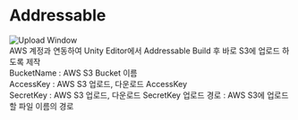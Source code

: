 # Addressable  
![Upload Window](https://github.com/K-SeungH0/Addressable/assets/79676354/533471d8-9dec-4c3d-9c23-1e5909c62fc0)  
AWS 계정과 연동하여 Unity Editor에서 Addressable Build 후 바로 S3에 업로드 하도록 제작  
BucketName : AWS S3 Bucket 이름  
AccessKey : AWS S3 업로드, 다운로드 AccessKey  
SecretKey : AWS S3 업로드, 다운로드 SecretKey
업로드 경로 : AWS S3에 업로드 할 파일 이름의 경로
